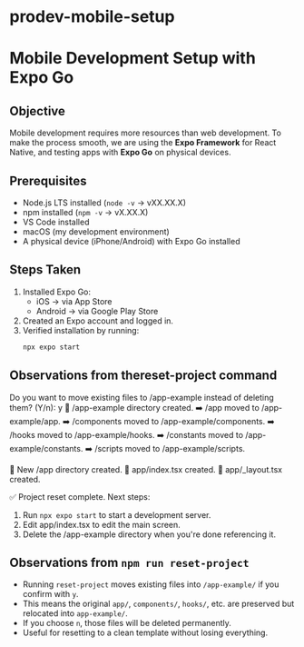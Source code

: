 # prodev-mobile-setup

# Mobile Development Setup with Expo Go

## Objective
Mobile development requires more resources than web development. To make the process smooth, we are using the **Expo Framework** for React Native, and testing apps with **Expo Go** on physical devices.

## Prerequisites
- Node.js LTS installed (`node -v` → vXX.XX.X)
- npm installed (`npm -v` → vX.XX.X)
- VS Code installed
- macOS (my development environment)
- A physical device (iPhone/Android) with Expo Go installed

## Steps Taken
1. Installed Expo Go:
   - iOS → via App Store  
   - Android → via Google Play Store
2. Created an Expo account and logged in.
3. Verified installation by running:
   ```bash
   npx expo start
## Observations from thereset-project command

Do you want to move existing files to /app-example instead of deleting them? (Y/n): y
📁 /app-example directory created.
➡️ /app moved to /app-example/app.
➡️ /components moved to /app-example/components.
➡️ /hooks moved to /app-example/hooks.
➡️ /constants moved to /app-example/constants.
➡️ /scripts moved to /app-example/scripts.

📁 New /app directory created.
📄 app/index.tsx created.
📄 app/_layout.tsx created.

✅ Project reset complete. Next steps:
1. Run `npx expo start` to start a development server.
2. Edit app/index.tsx to edit the main screen.
3. Delete the /app-example directory when you're done referencing it.


## Observations from `npm run reset-project`
- Running `reset-project` moves existing files into `/app-example/` if you confirm with `y`.
- This means the original `app/`, `components/`, `hooks/`, etc. are preserved but relocated into `app-example/`.
- If you choose `n`, those files will be deleted permanently.
- Useful for resetting to a clean template without losing everything.
